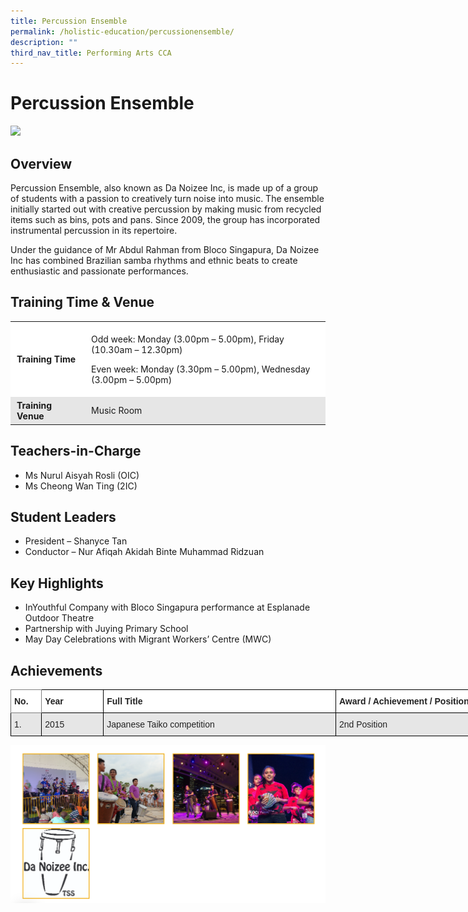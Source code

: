 ```yaml
---
title: Percussion Ensemble
permalink: /holistic-education/percussionensemble/
description: ""
third_nav_title: Performing Arts CCA
---
```

# Percussion Ensemble


![](/images/Percussion_2.jpg)

## Overview 


Percussion Ensemble, also known as Da Noizee Inc, is made up of a group of students with a passion to creatively turn noise into music. The ensemble initially started out with creative percussion by making music from recycled items such as bins, pots and pans. Since 2009, the group has incorporated instrumental percussion in its repertoire.

Under the guidance of Mr Abdul Rahman from Bloco Singapura, Da Noizee Inc has combined Brazilian samba rhythms and ethnic beats to create enthusiastic and passionate performances.

## Training Time & Venue


<table style="box-sizing: inherit; border-collapse: collapse; border-spacing: 0px; max-width: 100%; width: 649.333px;"><tbody style="box-sizing: inherit;"><tr style="box-sizing: inherit; background: rgb(255, 255, 255);"><td style="box-sizing: inherit; padding: 5px 10px; width: 121px;"><strong style="box-sizing: inherit; font-weight: bold;">Training Time</strong></td><td style="box-sizing: inherit; padding: 5px 10px; width: 512.333px;"><p style="box-sizing: inherit; font-size: 1em;">Odd week: Monday (3.00pm – 5.00pm), Friday (10.30am – 12.30pm)</p><p style="box-sizing: inherit; font-size: 1em;">Even week: Monday (3.30pm – 5.00pm), Wednesday (3.00pm – 5.00pm)</p></td></tr><tr style="box-sizing: inherit; background: rgb(230, 230, 230);"><td style="box-sizing: inherit; padding: 5px 10px; width: 121px;"><strong style="box-sizing: inherit; font-weight: bold;">Training Venue</strong></td><td style="box-sizing: inherit; padding: 5px 10px; width: 512.333px;">Music Room</td></tr></tbody></table>

## Teachers-in-Charge


*   Ms Nurul Aisyah Rosli (OIC)
*   Ms Cheong Wan Ting (2IC)

## Student Leaders


*   President – Shanyce Tan
*   Conductor – Nur Afiqah Akidah Binte Muhammad Ridzuan

## Key Highlights


*   InYouthful Company with Bloco Singapura performance at Esplanade Outdoor Theatre
*   Partnership with Juying Primary School
*   May Day Celebrations with Migrant Workers’ Centre (MWC)

## Achievements


<style type="text/css">
.tg  {border-collapse:collapse;border-spacing:0;}
.tg td{border-color:black;border-style:solid;border-width:1px;font-family:Arial, sans-serif;font-size:14px;
  overflow:hidden;padding:10px 5px;word-break:normal;}
.tg th{border-color:black;border-style:solid;border-width:1px;font-family:Arial, sans-serif;font-size:14px;
  font-weight:normal;overflow:hidden;padding:10px 5px;word-break:normal;}
.tg .tg-l2bf{background-color:#FFF;color:#222;font-weight:bold;text-align:left;vertical-align:top}
.tg .tg-h5mn{background-color:#E6E6E6;color:#222;text-align:left;vertical-align:middle}
.tg .tg-0f6e{background-color:#FFF;border-color:inherit;color:#222;font-weight:bold;text-align:left;vertical-align:top}
</style>
<table class="tg" style="undefined;table-layout: fixed; width: 770px">
<colgroup>
<col style="width: 49.2px">
<col style="width: 99.2px">
<col style="width: 372.2px">
<col style="width: 249.2px">
</colgroup>
<thead>
  <tr>
    <th class="tg-0f6e"><span style="font-weight:bold">No.</span></th>
    <th class="tg-l2bf"><span style="font-weight:bold">Year</span></th>
    <th class="tg-l2bf"><span style="font-weight:bold">Full Title</span></th>
    <th class="tg-l2bf"><span style="font-weight:bold">Award / Achievement / Position</span></th>
  </tr>
</thead>
<tbody>
  <tr>
    <td class="tg-h5mn">1.</td>
    <td class="tg-h5mn">2015</td>
    <td class="tg-h5mn">Japanese Taiko competition </td>
    <td class="tg-h5mn">2nd Position </td>
  </tr>
</tbody>
</table>

![](/images/Screenshot%20(37).png)
